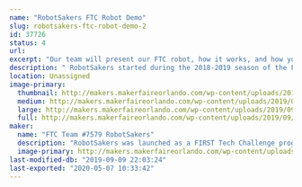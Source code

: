 ```yaml
---
name: "RobotSakers FTC Robot Demo"
slug: robotsakers-ftc-robot-demo-2
id: 37726
status: 4
url: 
excerpt: "Our team will present our FTC robot, how it works, and how you can get involved in FIRST to work with your own team and build a robot."
description: " RobotSakers started during the 2018-2019 season of the FIRST Tech Challenge and developed a robot to compete in the year's game, Rover Ruckus. After experiencing our first season and learning the ropes of robotics, our dedication to spreading STEM has skyrocketed and we want to extend our mission to Maker Faire by demoing our robot. Our exhibit will showcase our bot, how we built it, and how you can get involved in FIRST."
location: Unassigned
image-primary:
  thumbnail: http://makers.makerfaireorlando.com/wp-content/uploads/2019/09/team-picture-2-150x150.jpg
  medium: http://makers.makerfaireorlando.com/wp-content/uploads/2019/09/team-picture-2-300x209.jpg
  large: http://makers.makerfaireorlando.com/wp-content/uploads/2019/09/team-picture-2.jpg
  full: http://makers.makerfaireorlando.com/wp-content/uploads/2019/09/team-picture-2.jpg
maker:
  name: "FTC Team #7579 RobotSakers"
  description: "RobotSakers was launched as a FIRST Tech Challenge program by a group of students with an interest in engineering and robotics.  Our team’s mission is to inspire young people to become leaders in Science, Technology, Engineering, and Mathematics by developing partnerships with industry professionals to solve annual engineering challenges put forth by FIRST.  We are building a foundation of technical skills, social skills, and values to create leaders in the STEM community."
  image-primary: http://makers.makerfaireorlando.com/wp-content/uploads/2019/09/Robotsakers-logo.png
last-modified-db: "2019-09-09 22:03:24"
last-exported: "2020-05-07 10:33:42"
---
```


